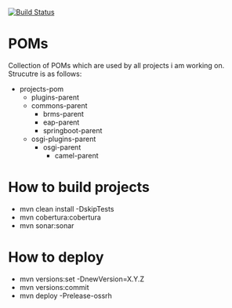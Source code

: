 [![Build Status](https://travis-ci.org/garethahealy/poms.svg?branch=master)](https://travis-ci.org/garethahealy/poms)

# POMs
Collection of POMs which are used by all projects i am working on. Strucutre is as follows:

- projects-pom
    - plugins-parent
    - commons-parent
        - brms-parent
        - eap-parent
        - springboot-parent
    - osgi-plugins-parent
        - osgi-parent
            - camel-parent

# How to build projects
- mvn clean install -DskipTests
- mvn cobertura:cobertura
- mvn sonar:sonar

# How to deploy
- mvn versions:set -DnewVersion=X.Y.Z
- mvn versions:commit
- mvn deploy -Prelease-ossrh


